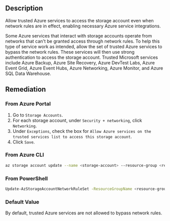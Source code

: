 ## Description

Allow trusted Azure services to access the storage account even when network rules are in effect, enabling necessary Azure service integrations.

Some Azure services that interact with storage accounts operate from networks that can't be granted access through network rules. To help this type of service work as intended, allow the set of trusted Azure services to bypass the network rules. These services will then use strong authentication to access the storage account. Trusted Microsoft services include Azure Backup, Azure Site Recovery, Azure DevTest Labs, Azure Event Grid, Azure Event Hubs, Azure Networking, Azure Monitor, and Azure SQL Data Warehouse.

## Remediation

### From Azure Portal

1. Go to `Storage Accounts`.
2. For each storage account, under `Security + networking`, click `Networking`.
3. Under `Exceptions`, check the box for `Allow Azure services on the trusted services list to access this storage account`.
4. Click `Save`.

### From Azure CLI

```bash
az storage account update --name <storage-account> --resource-group <resource-group> --bypass AzureServices
```

### From PowerShell

```bash
Update-AzStorageAccountNetworkRuleSet -ResourceGroupName <resource-group> -Name <storage-account> -Bypass AzureServices
```

### Default Value

By default, trusted Azure services are not allowed to bypass network rules.

